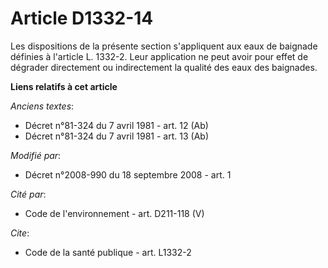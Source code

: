 # Article D1332-14

Les dispositions de la présente section s'appliquent aux eaux de baignade définies à l'article L. 1332-2. Leur application ne
peut avoir pour effet de dégrader directement ou indirectement la qualité des eaux des baignades.

**Liens relatifs à cet article**

_Anciens textes_:

  - Décret n°81-324 du 7 avril 1981 - art. 12 (Ab)
  - Décret n°81-324 du 7 avril 1981 - art. 13 (Ab)

_Modifié par_:

  - Décret n°2008-990 du 18 septembre 2008 - art. 1

_Cité par_:

  - Code de l'environnement - art. D211-118 (V)

_Cite_:

  - Code de la santé publique - art. L1332-2
